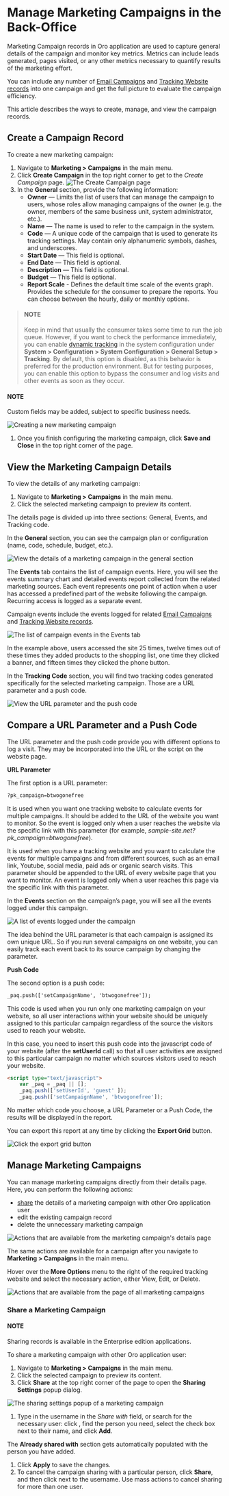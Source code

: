 <!-- updated on 19 October 2018 -->

# Manage Marketing Campaigns in the Back-Office

Marketing Campaign records in Oro application are used to capture general details of the campaign and monitor key metrics. Metrics can include leads generated, pages visited, or any other metrics necessary to quantify results of the marketing effort.

You can include any number of [Email Campaigns](../email-campaigns/index.md#user-guide-email-campaigns-plus-marketing) and [Tracking Website records](../tracking-websites/index.md#user-guide-marketing-tracking) into one campaign and get the full picture to evaluate the campaign efficiency.

This article describes the ways to create, manage, and view the campaign records.

<a id="user-guide-marketing-campaigns-create"></a>

## Create a Campaign Record

To create a new marketing campaign:

1. Navigate to **Marketing > Campaigns** in the main menu.
2. Click **Create Campaign** in the top right corner to get to the *Create Campaign* page.
   ![The Create Campaign page](user/img/marketing/marketing/create_marketing_campaign_form.png)
3. In the **General** section, provide the following information:
   * **Owner** — Limits the list of users that can manage the campaign to users, whose roles allow managing campaigns of the owner (e.g. the owner, members of the same business unit, system administrator, etc.).
   * **Name** — The name is used to refer to the campaign in the system.
   * **Code** — A unique code of the campaign that is used to generate its tracking settings. May contain only alphanumeric symbols, dashes, and underscores.
   * **Start Date** — This field is optional.
   * **End Date** — This field is optional.
   * **Description** — This field is optional.
   * **Budget** — This field is optional.
   * **Report Scale** - Defines the default time scale of the events graph. Provides the schedule for the consumer to prepare the reports. You can choose between the hourly, daily or monthly options.

> #### NOTE
> Keep in mind that usually the consumer takes some time to run the job queue. However, if you want to check the performance immediately, you can enable [dynamic tracking](../../system/configuration/system/general-setup/tracking.md#admin-configuration-tracking) in the system configuration under **System > Configuration > System Configuration > General Setup > Tracking**. By default, this option is disabled, as this behavior is preferred for the production environment. But for testing purposes, you can enable this option to bypass the consumer and log visits and other events as soon as they occur.

#### NOTE
Custom fields may be added, subject to specific business needs.

![Creating a new marketing campaign](user/img/marketing/marketing/create_marketing_campaign.png)
1. Once you finish configuring the marketing campaign, click **Save and Close** in the top right corner of the page.

<a id="user-guide-marketing-campaigns-view-page"></a>

## View the Marketing Campaign Details

To view the details of any marketing campaign:

1. Navigate to **Marketing > Campaigns** in the main menu.
2. Click the selected marketing campaign to preview its content.

The details page is divided up into three sections: General, Events, and Tracking code.

In the **General** section, you can see the campaign plan or configuration (name, code, schedule, budget, etc.).

![View the details of a marketing campaign in the general section](user/img/marketing/marketing/marketing_campaign_view_general.png)

The **Events** tab contains the list of campaign events. Here, you will see the events summary chart and detailed events report collected from the related marketing sources. Each event represents one point of action when a user has accessed a predefined part of the website following the campaign. Recurring access is logged as a separate event.

Campaign events include the events logged for related [Email Campaigns](../email-campaigns/index.md#user-guide-email-campaigns-plus-marketing) and [Tracking Website records](../tracking-websites/index.md#user-guide-marketing-tracking).

![The list of campaign events in the Events tab](user/img/marketing/marketing/marketing_campaign_view_events.png)

In the example above, users accessed the site 25 times, twelve times out of these times they added products to the shopping list, one time they clicked a banner, and fifteen times they clicked the phone button.

In the **Tracking Code** section, you will find two tracking codes generated specifically for the selected marketing campaign. Those are a URL parameter and a push code.

![View the URL parameter and the push code](user/img/marketing/marketing/marketing_campaign_view_code.png)

<a id="user-guide-marketing-codes"></a>

## Compare a URL Parameter and a Push Code

The URL parameter and the push code provide you with different options to log a visit. They may be incorporated into the URL or the script on the website page.

**URL Parameter**

The first option is a URL parameter:

```html
?pk_campaign=btwogonefree
```

It is used when you want one tracking website to calculate events for multiple campaigns. It should be added to the URL of the website you want to monitor. So the event is logged only when a user reaches the website via the specific link with this parameter (for example, *sample-site.net?pk_campaign=btwogonefree*).

It is used when you have a tracking website and you want to calculate the events for multiple campaigns and from different sources, such as an email link, Youtube, social media, paid ads or organic search visits. This parameter should be appended to the URL of every website page that you want to monitor. An event is logged only when a user reaches this page via the specific link with this parameter.

In the **Events** section on the campaign’s page, you will see all the events logged under this campaign.

![A list of events logged under the campaign](user/img/marketing/marketing/events_logged.png)

The idea behind the URL parameter is that each campaign is assigned its own unique URL. So if you run several campaigns on one website, you can easily track each event back to its source campaign by changing the parameter.

**Push Code**

The second option is a push code:

```html
_paq.push(['setCampaignName', 'btwogonefree']);
```

This code is used when you run only one marketing campaign on your website, so all user interactions within your website should be uniquely assigned to this particular campaign regardless of the source the visitors used to reach your website.

In this case, you need to insert this push code into the javascript code of your website (after the **setUserId** call) so that all user activities are assigned to this particular campaign no matter which sources visitors used to reach your website.

```html
<script type="text/javascript">
    var _paq = _paq || [];
    _paq.push(['setUserId', 'guest' ]);
    _paq.push(['setCampaignName', 'btwogonefree']);
```

No matter which code you choose, a URL Parameter or a Push Code, the results will be displayed in the report.

You can export this report at any time by clicking the **Export Grid** button.

![Click the export grid button](user/img/marketing/marketing/export_grid.png)

<a id="user-guide-marketing-campaigns-actions"></a>

## Manage Marketing Campaigns

You can manage marketing campaigns directly from their details page. Here, you can perform the following actions:

* [share](#user-guide-marketing-campaign-share-page) the details of a marketing campaign with other Oro application user
* edit the existing campaign record
* delete the unnecessary marketing campaign

![Actions that are available from the marketing campaign's details page](user/img/marketing/marketing/campaign_actions.png)

The same actions are available for a campaign after you navigate to **Marketing > Campaigns** in the main menu.

Hover over the <i class="fa fa-ellipsis-h fa-lg" aria-hidden="true"></i> **More Options** menu to the right of the required tracking website and select the necessary action, either <i class="fa fa-eye fa-lg" aria-hidden="true"></i> View, <i class="fa fa-edit fa-lg" aria-hidden="true"></i> Edit, or <i class="fas fa-trash-alt" aria-hidden="true"></i> Delete.

![Actions that are available from the page of all marketing campaigns](user/img/marketing/marketing/campaign_actions_general.png)

<a id="user-guide-marketing-campaign-share-page"></a>

### Share a Marketing Campaign

#### NOTE
Sharing records is available in the Enterprise edition applications.

To share a marketing campaign with other Oro application user:

1. Navigate to **Marketing > Campaigns** in the main menu.
2. Click the selected campaign to preview its content.
3. Click **Share** at the top right corner of the page to open the **Sharing Settings** popup dialog.

![The sharing settings popup of a marketing campaign](user/img/marketing/marketing/marketing_campaign_share.png)
1. Type in the username in the *Share with* field, or search for the necessary user: click <i class="fa fa-bars fa-lg" aria-hidden="true"></i>, find the person you need, select the check box next to their name, and click **Add**.

The **Already shared with** section gets automatically populated with the person you have added.

1. Click **Apply** to save the changes.
2. To cancel the campaign sharing with a particular person, click **Share**, and then click <i class="fas fa-trash-alt" aria-hidden="true"></i> next to the username. Use mass actions to cancel sharing for more than one user.

<!-- stop -->
<!-- fa-bars = fa-navicon -->
<!-- Ic Tiles is used as Set As Default in saved views, and as tiles in display layout options -->
<!-- IcPencil refers to Rename in Commerce and Inline Editing in CRM -->
<!-- Check mark in the square. -->
<!-- SortDesc is also used as drop-down arrow -->
